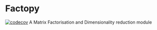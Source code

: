 # Factopy
[![codecov](https://codecov.io/gh/serinir/factopy/branch/main/graph/badge.svg?token=VWQAZUVBN1)](https://codecov.io/gh/serinir/factopy)
A Matrix Factorisation and Dimensionality reduction module 
